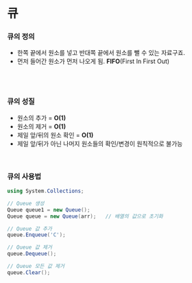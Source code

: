 # 큐 </br>

### 큐의 정의 </br>

- 한쪽 끝에서 원소를 넣고 반대쪽 끝에서 원소를 뺄 수 있는 자료구죠.
- 먼저 들어간 원소가 먼저 나오게 됨. **FIFO**(First In First Out)

</br></br>

### 큐의 성질 </br>

- 원소의 추가 = **O(1)**
- 원소의 제거 = **O(1)**
- 제일 앞/뒤의 원소 확인 = **O(1)**
- 제일 앞/뒤가 아닌 나머지 원소들의 확인/변경이 원칙적으로 불가능

</br>

### 큐의 사용법 </br>
```C#
using System.Collections;

// Queue 생성
Queue queue1 = new Queue();
Queue queue = new Queue(arr);   // 배열의 값으로 초기화

// Queue 값 추가
queue.Enqueue('C');

// Queue 값 제거
queue.Dequeue();

// Queue 모든 값 제거
queue.Clear();
```
